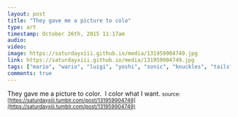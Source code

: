 ```yaml
---
layout: post
title: "They gave me a picture to colo"
type: art
timestamp: October 26th, 2015 11:17am
audio: 
video: 
image: https://saturdayxiii.github.io/media/131959904749.jpg
link: https://saturdayxiii.github.io/media/131959904749.jpg
tags: ["mario", "wario", "luigi", "yoshi", "sonic", "knuckles", "tails", "amy", "hedgehog", "nintendo", "sega", "crayons", "art"]
comments: true
---
```

They gave me a picture to color.  I color what I want.
<small>source: [https://saturdayxiii.tumblr.com/post/131959904749](https://saturdayxiii.tumblr.com/post/131959904749)</small>